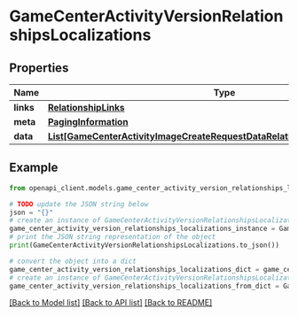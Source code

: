 # GameCenterActivityVersionRelationshipsLocalizations


## Properties

Name | Type | Description | Notes
------------ | ------------- | ------------- | -------------
**links** | [**RelationshipLinks**](RelationshipLinks.md) |  | [optional] 
**meta** | [**PagingInformation**](PagingInformation.md) |  | [optional] 
**data** | [**List[GameCenterActivityImageCreateRequestDataRelationshipsLocalizationData]**](GameCenterActivityImageCreateRequestDataRelationshipsLocalizationData.md) |  | [optional] 

## Example

```python
from openapi_client.models.game_center_activity_version_relationships_localizations import GameCenterActivityVersionRelationshipsLocalizations

# TODO update the JSON string below
json = "{}"
# create an instance of GameCenterActivityVersionRelationshipsLocalizations from a JSON string
game_center_activity_version_relationships_localizations_instance = GameCenterActivityVersionRelationshipsLocalizations.from_json(json)
# print the JSON string representation of the object
print(GameCenterActivityVersionRelationshipsLocalizations.to_json())

# convert the object into a dict
game_center_activity_version_relationships_localizations_dict = game_center_activity_version_relationships_localizations_instance.to_dict()
# create an instance of GameCenterActivityVersionRelationshipsLocalizations from a dict
game_center_activity_version_relationships_localizations_from_dict = GameCenterActivityVersionRelationshipsLocalizations.from_dict(game_center_activity_version_relationships_localizations_dict)
```
[[Back to Model list]](../README.md#documentation-for-models) [[Back to API list]](../README.md#documentation-for-api-endpoints) [[Back to README]](../README.md)


